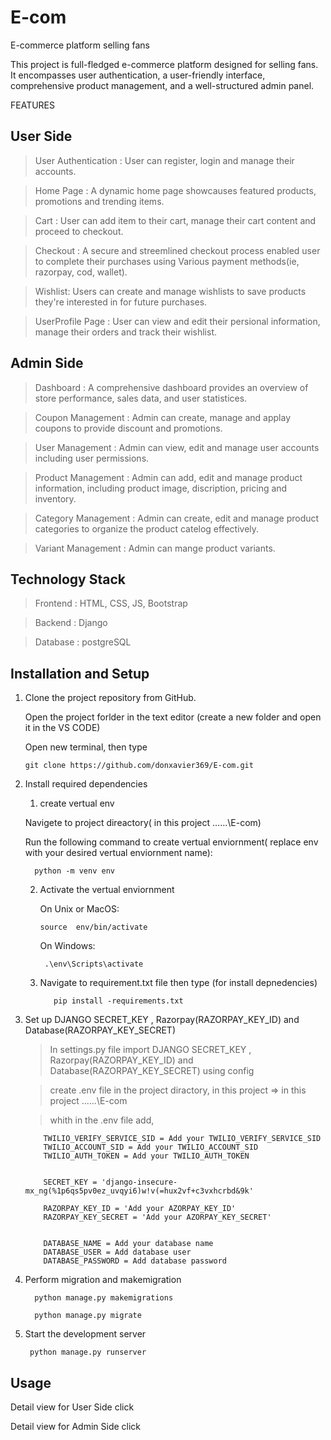 # E-com

E-commerce platform selling fans

This project is full-fledged e-commerce platform designed for selling fans. It encompasses user authentication, a user-friendly interface, comprehensive product management, and a well-structured admin panel. 

FEATURES

## User Side

> User Authentication : User can register, login and manage their accounts.

> Home Page : A dynamic home page showcauses featured products, promotions and trending items.

> Cart : User can add item to their cart, manage their cart content and proceed to checkout.

> Checkout : A secure and streemlined checkout process enabled user to complete their purchases using Various payment methods(ie, razorpay, cod, wallet).

> Wishlist: Users can create and manage wishlists to save products they're interested in for future purchases.

> UserProfile Page :  User can view and edit their persional information, manage their orders and track their wishlist.




## Admin Side

> Dashboard : A comprehensive dashboard provides an overview of store performance, sales data, and user statistices.

> Coupon Management : Admin can create, manage and applay coupons to provide discount and promotions.

> User Management : Admin can view, edit and manage user accounts including user permissions.

> Product Management : Admin can add, edit and manage product information, including product image, discription, pricing and inventory.

> Category Management : Admin can create, edit and manage product categories to organize the product catelog effectively.

> Variant Management : Admin can mange product variants.




## Technology Stack

> Frontend : HTML, CSS, JS, Bootstrap

> Backend : Django

> Database : postgreSQL


## Installation and Setup

1. Clone the project repository from GitHub.

   Open the project forlder in the text editor (create a new folder and open it in the VS CODE)

   Open new terminal, then type

       git clone https://github.com/donxavier369/E-com.git

2. Install required dependencies

   1. create vertual env

    Navigete to project direactory( in this project ...\...\E-com)

    Run the following command to create vertual enviornment( replace env with your desired vertual enviornment name):

         python -m venv env

    2. Activate the vertual enviornment

       On Unix or MacOS:

           source  env/bin/activate

       On Windows:

            .\env\Scripts\activate

   3. Navigate to requirement.txt file then type (for install depnedencies)

             pip install -requirements.txt

3. Set up  DJANGO SECRET_KEY , Razorpay(RAZORPAY_KEY_ID) and Database(RAZORPAY_KEY_SECRET)

      > In settings.py file import DJANGO SECRET_KEY , Razorpay(RAZORPAY_KEY_ID) and Database(RAZORPAY_KEY_SECRET) using config

      > create .env file in the project diractory, in this project => in this project ...\...\E-com

      > whith in the .env file add,

           TWILIO_VERIFY_SERVICE_SID = Add your TWILIO_VERIFY_SERVICE_SID
           TWILIO_ACCOUNT_SID = Add your TWILIO_ACCOUNT_SID
           TWILIO_AUTH_TOKEN = Add your TWILIO_AUTH_TOKEN
         
         
           SECRET_KEY = 'django-insecure-mx_ng(%1p6qs5pv0ez_uvqyi6)w!v(=hux2vf+c3vxhcrbd&9k'
           
           RAZORPAY_KEY_ID = 'Add your AZORPAY_KEY_ID'
           RAZORPAY_KEY_SECRET = 'Add your AZORPAY_KEY_SECRET'
           
           
           DATABASE_NAME = Add your database name
           DATABASE_USER = Add database user 
           DATABASE_PASSWORD = Add database password


4. Perform migration and makemigration
  
         python manage.py makemigrations

         python manage.py migrate


5. Start the development server

        python manage.py runserver


## Usage

Detail view for User Side click 

Detail view for Admin Side click 



      
         


